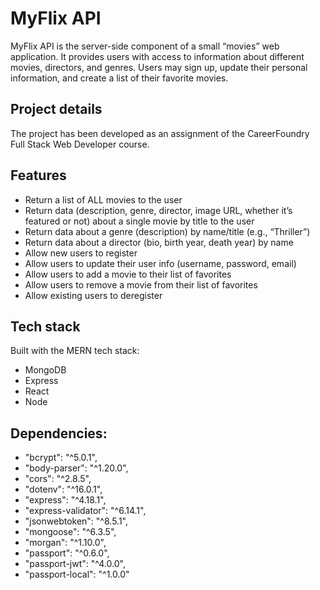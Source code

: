 # MyFlix API

MyFlix API is the server-side component of a small “movies” web application. It provides users with access to information about different movies, directors, and genres. Users may sign up, update their personal information, and create a list of their favorite movies.

## Project details
The project has been developed as an assignment of the CareerFoundry Full Stack Web Developer course.

## Features
- Return a list of ALL movies to the user
- Return data (description, genre, director, image URL, whether it’s featured or not) about a
single movie by title to the user
- Return data about a genre (description) by name/title (e.g., “Thriller”)
- Return data about a director (bio, birth year, death year) by name
- Allow new users to register
- Allow users to update their user info (username, password, email)
- Allow users to add a movie to their list of favorites
- Allow users to remove a movie from their list of favorites
- Allow existing users to deregister

## Tech stack
Built with the MERN tech stack:
- MongoDB 
- Express
- React 
- Node


## Dependencies:
- "bcrypt": "^5.0.1",
- "body-parser": "^1.20.0",
- "cors": "^2.8.5",
- "dotenv": "^16.0.1",
- "express": "^4.18.1",
- "express-validator": "^6.14.1",
- "jsonwebtoken": "^8.5.1",
- "mongoose": "^6.3.5",
- "morgan": "^1.10.0",
- "passport": "^0.6.0",
- "passport-jwt": "^4.0.0",
- "passport-local": "^1.0.0"


